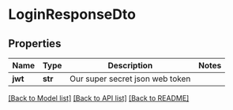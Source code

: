 # LoginResponseDto

## Properties
Name | Type | Description | Notes
------------ | ------------- | ------------- | -------------
**jwt** | **str** | Our super secret json web token | 

[[Back to Model list]](../README.md#documentation-for-models) [[Back to API list]](../README.md#documentation-for-api-endpoints) [[Back to README]](../README.md)


